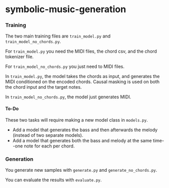 # symbolic-music-generation

### Training
The two main training files are `train_model.py` and `train_model_no_chords.py`.

For `train_model.py` you need the MIDI files, the chord csv, and the chord tokenizer file.

For `train_model_no_chords.py` you just need to MIDI files.

In `train_model.py`, the model takes the chords as input, and generates the MIDI conditioned on the encoded chords. Causal masking is used on both the chord input and the target notes.

In `train_model_no_chords.py`, the model just generates MIDI.

#### To-Do
These two tasks will require making a new model class in `models.py`.
- Add a model that generates the bass and then afterwards the melody (instead of two separate models).
- Add a model that generates both the bass and melody at the same time--one note for each per chord.

### Generation
You generate new samples with `generate.py` and `generate_no_chords.py`.

You can evaluate the results with `evaluate.py`.
